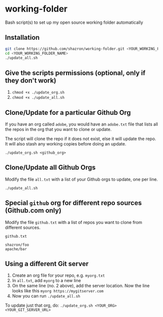# working-folder

Bash script(s) to set up my open source working folder automatically

## Installation

```bash
git clone https://github.com/shazron/working-folder.git <YOUR_WORKING_FOLDER_NAME>
cd <YOUR_WORKING_FOLDER_NAME>
./update_all.sh
```

## Give the scripts permissions (optional, only if they don't work)

1. `chmod +x ./update_org.sh`
2. `chmod +x ./update_all.sh`

## Clone/Update for a particular Github Org

If you have an org called `adobe`, you would have an `adobe.txt` file that lists all the repos in the org that you want to clone or update.

The script will clone the repo if it does not exist, else it will update the repo. It will also stash any working copies before doing an update.


`./update_org.sh <github_org>`

## Clone/Update all Github Orgs

Modify the file `all.txt` with a list of your Github orgs to update, one per line.

`./update_all.sh`

## Special `github` org for different repo sources (Github.com only)

Modify the file `github.txt` with a list of repos you want to clone from different sources.

`github.txt`
```
shazron/foo
apache/bar
```

## Using a different Git server 

1. Create an org file for your repo, e.g. `myorg.txt`
2. In `all.txt`, add `myorg` to a new line
3. On the same line (no. 2 above), add the server location. Now the line looks like this `myorg https://mygitserver.com`
4. Now you can run `./update_all.sh`

To update just that org, do:
`./update_org.sh <YOUR_ORG> <YOUR_GIT_SERVER_URL>` 

